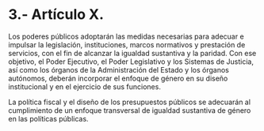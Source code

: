 # 3.- Artículo X.

Los poderes públicos adoptarán las medidas necesarias para adecuar e impulsar la legislación, instituciones, marcos normativos y prestación de servicios, con el fin de alcanzar la igualdad sustantiva y la paridad. Con ese objetivo, el Poder Ejecutivo, el Poder Legislativo y los Sistemas de Justicia, así como los órganos de la Administración del Estado y los órganos autónomos, deberán incorporar el enfoque de género en su diseño institucional y en el ejercicio de sus funciones.&#x20;

La política fiscal y el diseño de los presupuestos públicos se adecuarán al cumplimiento de un enfoque transversal de igualdad sustantiva de género en las políticas públicas.
